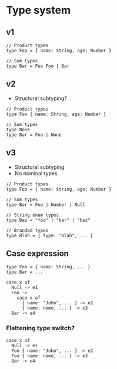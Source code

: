 # Type system

## v1

```
// Product types
type Foo = { name: String, age: Number }

// Sum types
type Bar = Foo Foo | Bar
```

## v2

- Structural subtyping?

```
// Product types
type Foo { name: String, age: Number }

// Sum types
type None
type Bar = Foo | None
```

## v3

- Structural subtyping
- No nominal types

```
// Product types
type Foo = { name: String, age: Number }

// Sum types
type Bar = Foo | Number | Null

// String enum types
type Baz = "foo" | "bar" | "baz"

// Branded types
type Blah = { type: "blah", ... }
```

## Case expression

```
type Foo = { name: String, ... }
type Bar = ...

case x of
  Null -> e1
  Foo ->
    case x of
      { name: "John", ... } -> e2
      { name: name, ... } -> e3
  Bar -> e4
```

### Flattening type switch?

```
case x of
  Null -> e1
  Foo { name: "John", ... } -> e2
  Foo { name: name, ... } -> e3
  Bar -> e4
```
